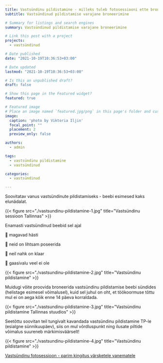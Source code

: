 ```yaml
---
title: Vastsündinu pildistamine - milleks tuleb fotosessiooni ette broneerida
subtitle: Vastsündinud pildistamise varajane broneerimine

# Summary for listings and search engines
summary: Vastsündinud pildistamise varajane broneerimine

# Link this post with a project
projects: 
  - vastsündinud

# Date published
date: "2021-10-19T10:36:53+03:00"

# Date updated
lastmod: "2021-10-19T10:36:53+03:00"

# Is this an unpublished draft?
draft: false

# Show this page in the Featured widget?
featured: true

# Featured image
# Place an image named `featured.jpg/png` in this page's folder and customize its options here.
image:
  caption: 'photo by Viktoria Iljin'
  focal_point: ""
  placement: 2
  preview_only: false

authors:
  - admin

tags:
  - vastsündinu pildistamine
  - vastsündinud

categories:
  - vastsündinud

---
```

Soovitatav vanus vastsündinute pildistamiseks - beebi esimesed kaks elunädalat.

{{< figure src="./vastsundinu-pildistamine-1.jpg" title="Vastsündinu sessioon Tallinnas" >}}

Enamasti vastsündinud beebid sel ajal

🥰 magavad hästi

🥰 neid on lihtsam poseerida

🥰 neil nahk on klaar 

🥰 gaasivalu veel ei ole

{{< figure src="./vastsundinu-pildistamine-2.jpg" title="Vastsündinu pildistamine" >}}

Muidugi võite proovida broneerida vastsündinu pildistamise beebi sündides (helistage esimesel võimalusel), kuid sel juhul on oht, et töökoormuse tõttu mul ei on aega kõik enne 14 päeva korraldada.

{{< figure src="./vastsundinu-pildistamine-3.jpg" title="Vastsündinu pildistamine Tallinnas stuudios" >}}

Seetõttu soovitan teil tungivalt kavandada vastsündinu pildistamine TP-le (esialgne sünnikuupäev), siis on mul võrdluspunkt ning ilusate piltide võimalus suureneb märkimisväärselt!

{{< figure src="./vastsundinu-pildistamine-4.jpg" title="Vastsündinu pildistamine" >}}

[Vastsündinu fotosessioon - parim kingitus värsketele vanematele](https://www.lastefoto.ee/post/vastsundinu-fotosessioon-parim-kingitus-varsketele-vanematele/)